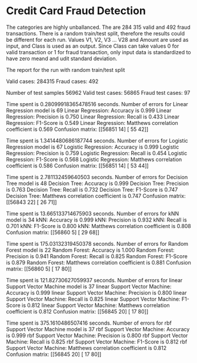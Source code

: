 # Credit Card Fraud Detection

The categories are highly unballanced. The are 284 315 valid and 492 fraud transactions.
There is a random train/test split, therefore the results could be different for each run.
Values V1, V2, V3 ... V28 and Amount are used as input, and Class is used as an output. Since Class can take values 0 for valid transaction or 1 for fraud transaction, only input data is standardized to have zero meand and udit standard deviation.

The report for the run with random train/test split

Valid cases: 284315
Fraud cases: 492

Number of test samples 56962
Valid test cases: 56865
Fraud test cases: 97


Time spent is 0.28099918365478516 seconds.
Number of errors for Linear Regression model is 69 
Linear Regression: Accuracy is 0.999 
Linear Regression: Precision is 0.750 
Linear Regression: Recall is 0.433 
Linear Regression: F1-Score is 0.549 
Linear Regression: Matthews correlation coefficient is 0.569 
Confusion matrix: 
 [[56851    14] 
 [   55    42]] 


Time spent is 1.3414480686187744 seconds.
Number of errors for Logistic Regression model is 67
Logistic Regression: Accuracy is 0.999
Logistic Regression: Precision is 0.759
Logistic Regression: Recall is 0.454
Logistic Regression: F1-Score is 0.568
Logistic Regression: Matthews correlation coefficient is 0.586
Confusion matrix:
 [[56851    14]
 [   53    44]]


Time spent is 2.781132459640503 seconds.
Number of errors for Decision Tree model is 48
Decision Tree: Accuracy is 0.999
Decision Tree: Precision is 0.763
Decision Tree: Recall is 0.732
Decision Tree: F1-Score is 0.747
Decision Tree: Matthews correlation coefficient is 0.747
Confusion matrix:
 [[56843    22]
 [   26    71]]


Time spent is 13.665133714675903 seconds.
Number of errors for kNN model is 34
kNN: Accuracy is 0.999
kNN: Precision is 0.932
kNN: Recall is 0.701
kNN: F1-Score is 0.800
kNN: Matthews correlation coefficient is 0.808
Confusion matrix:
 [[56860     5]
 [   29    68]]


Time spent is 175.03132319450378 seconds.
Number of errors for Random Forest model is 22
Random Forest: Accuracy is 1.000
Random Forest: Precision is 0.941
Random Forest: Recall is 0.825
Random Forest: F1-Score is 0.879
Random Forest: Matthews correlation coefficient is 0.881
Confusion matrix:
 [[56860     5]
 [   17    80]]


Time spent is 121.82730627059937 seconds.
Number of errors for linear Support Vector Machine model is 37
linear Support Vector Machine: Accuracy is 0.999
linear Support Vector Machine: Precision is 0.800
linear Support Vector Machine: Recall is 0.825
linear Support Vector Machine: F1-Score is 0.812
linear Support Vector Machine: Matthews correlation coefficient is 0.812
Confusion matrix:
 [[56845    20]
 [   17    80]]


Time spent is 375.1610486507416 seconds.
Number of errors for rbf Support Vector Machine model is 37
rbf Support Vector Machine: Accuracy is 0.999
rbf Support Vector Machine: Precision is 0.800
rbf Support Vector Machine: Recall is 0.825
rbf Support Vector Machine: F1-Score is 0.812
rbf Support Vector Machine: Matthews correlation coefficient is 0.812
Confusion matrix:
 [[56845    20]
 [   17    80]]